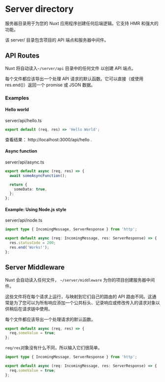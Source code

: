 # Server directory

服务器目录用于为您的 Nuxt 应用程序创建任何后端逻辑。它支持 HMR 和强大的功能。

该 server/ 目录包含项目的 API 端点和服务器中间件。

## API Routes

Nuxt 将自动读入`~/server/api` 目录中的任何文件 以创建 API 端点。

每个文件都应该导出一个处理 API 请求的默认函数。它可以直接（或使用 res.end()）返回一个 promise 或 JSON 数据。

### Examples

#### Hello world

server/api/hello.ts

```ts
export default (req, res) => 'Hello World';
```

查看结果： http://localhost:3000/api/hello .

#### Async function

server/api/async.ts

```ts
export default async (req, res) => {
  await someAsyncFunction();

  return {
    someData: true,
  };
};
```

#### Example: Using Node.js style

server/api/node.ts

```ts
import type { IncomingMessage, ServerResponse } from 'http';

export default async (req: IncomingMessage, res: ServerResponse) => {
  res.statusCode = 200;
  res.end('Works!');
};
```

## Server Middleware

Nuxt 会自动读入任何文件， `~/server/middleware` 为你的项目创建服务器中间件。

这些文件将在每个请求上运行，与映射到它们自己的路由的 API 路由不同。这通常是为了您可以为所有响应添加一个公共标头、记录响应或修改传入的请求对象以供稍后在请求链中使用。

每个文件都应该导出一个处理请求的默认函数。

```ts
export default async (req, res) => {
  req.someValue = true;
};
```

`req/res`对象没有什么不同，所以输入它们很简单。

```ts
import type { IncomingMessage, ServerResponse } from 'http';

export default async (req: IncomingMessage, res: ServerResponse) => {
  req.someValue = true;
};
```

